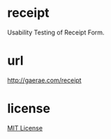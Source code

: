 # receipt
Usability Testing of Receipt Form.

# url
http://gaerae.com/receipt

# license
[MIT License](LICENSE)
